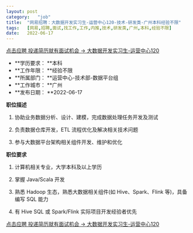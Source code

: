 ```yaml
---
layout:	post
category:	"job"
title:	"网易招聘：大数据开发实习生-运营中心120-技术-研发类-广州本科经验不限"
tags:	[网易,招聘,面试,找工作,工作,内推,技术,研发类,广州,本科,经验不限]
date:	2022-06-17
---
```


[点击应聘 投递简历就有面试机会 ->  大数据开发实习生-运营中心120](http://mobile.bole.netease.com/bole/boleDetail?id=38660&employeeId=346f03c3cda5f04c&key=all)



- **学历要求： **本科
- **工作年限： **经验不限
- **所属部门： **运营中心-技术部-数据平台组
- **工作城市： **广州
- **发布日期： **2022-06-17



**职位描述**

1.	协助业务数据分析、设计、建模，完成数据处理任务开发及测试

2.	负责数据仓库开发，ETL 流程优化及解决相关技术问题

3.	参与大数据平台架构相关组件开发、维护和优化



**职位要求**

1.	计算机相关专业，大学本科及以上学历

2.	掌握 Java/Scala 开发

3.	熟悉 Hadoop 生态，熟悉大数据相关组件(如 Hive、Spark、Flink 等)，具备编写 SQL 能力

4.	有 Hive SQL 或 Spark/Flink 实际项目开发经验者优先



[点击应聘 投递简历就有面试机会 ->  大数据开发实习生-运营中心120](http://mobile.bole.netease.com/bole/boleDetail?id=38660&employeeId=346f03c3cda5f04c&key=all)